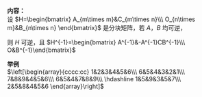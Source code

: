 **内容：**  
设  $H=\begin{bmatrix}  
A_{m\times m}&C_{m\times n}\\\   
O_{n\times m}&B_{n\times n}  
\end{bmatrix}$  是分块矩阵，若 $A，B$  均可逆，  
  
则 $H$ 可逆，且 $H^{-1}=\begin{bmatrix}  
A^{-1}&-A^{-1}CB^{-1}\\\   
O&B^{-1}\end{bmatrix}$   
  
**举例**  
 $\left[\begin{array}{cccc:cc}  
1&2&3&4&5&6\\\   
6&5&4&3&2&1\\\   
7&8&9&4&5&6\\\   
6&5&4&7&8&9\\\   
\hdashline  
1&5&9&3&5&7\\\   
2&5&8&4&5&6  
\end{array}\right]$   

